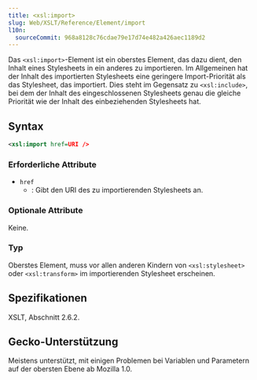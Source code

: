 ```yaml
---
title: <xsl:import>
slug: Web/XSLT/Reference/Element/import
l10n:
  sourceCommit: 968a8128c76cdae79e17d74e482a426aec1189d2
---
```


Das `<xsl:import>`-Element ist ein oberstes Element, das dazu dient, den Inhalt eines Stylesheets in ein anderes zu importieren. Im Allgemeinen hat der Inhalt des importierten Stylesheets eine geringere Import-Priorität als das Stylesheet, das importiert. Dies steht im Gegensatz zu `<xsl:include>`, bei dem der Inhalt des eingeschlossenen Stylesheets genau die gleiche Priorität wie der Inhalt des einbeziehenden Stylesheets hat.

## Syntax

```xml
<xsl:import href=URI />
```

### Erforderliche Attribute

- `href`
  - : Gibt den URI des zu importierenden Stylesheets an.

### Optionale Attribute

Keine.

### Typ

Oberstes Element, muss vor allen anderen Kindern von `<xsl:stylesheet>` oder `<xsl:transform>` im importierenden Stylesheet erscheinen.

## Spezifikationen

XSLT, Abschnitt 2.6.2.

## Gecko-Unterstützung

Meistens unterstützt, mit einigen Problemen bei Variablen und Parametern auf der obersten Ebene ab Mozilla 1.0.
